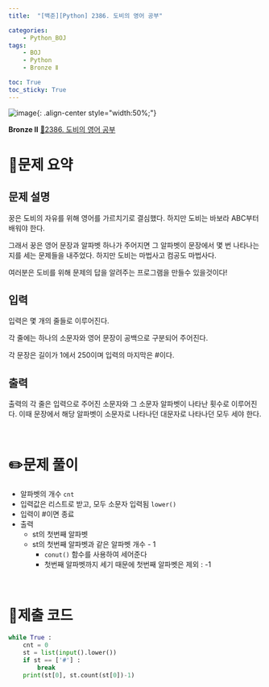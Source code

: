 ```yaml
---
title:  "[백준][Python] 2386. 도비의 영어 공부" 

categories: 
    - Python_BOJ
tags: 
    - BOJ
    - Python
    - Bronze Ⅱ

toc: True
toc_sticky: True
---
```

![image](https://github.com/user-attachments/assets/32319fe8-99e9-4031-b5d1-9f1909b510dc){: .align-center style="width:50%;"}

**Bronze Ⅱ** 
[🔗2386. 도비의 영어 공부]('https://www.acmicpc.net/problem/2386')

# 📝문제 요약
## 문제 설명
꿍은 도비의 자유를 위해 영어를 가르치기로 결심했다. 하지만 도비는 바보라 ABC부터 배워야 한다.

그래서 꿍은 영어 문장과 알파벳 하나가 주어지면 그 알파벳이 문장에서 몇 번 나타나는지를 세는 문제들을 내주었다. 하지만 도비는 마법사고 컴공도 마법사다.

여러분은 도비를 위해 문제의 답을 알려주는 프로그램을 만들수 있을것이다!

## 입력
입력은 몇 개의 줄들로 이루어진다.

각 줄에는 하나의 소문자와 영어 문장이 공백으로 구분되어 주어진다.

각 문장은 길이가 1에서 250이며 입력의 마지막은 #이다.

## 출력
출력의 각 줄은 입력으로 주어진 소문자와 그 소문자 알파벳이 나타난 횟수로 이루어진다. 이때 문장에서 해당 알파벳이 소문자로 나타나던 대문자로 나타나던 모두 세야 한다.


<br>

# ✏️문제 풀이
- 알파벳의 개수 `cnt`
- 입력값은 리스트로 받고, 모두 소문자 입력됨 `lower()`
- 입력이 #이면 종료
- 출력
    - st의 첫번째 알파벳
    - st의 첫번째 알파벳과 같은 알파벳 개수 - 1
        - `conut()` 함수를 사용하여 세어준다
        - 첫번째 알파벳까지 세기 때문에 첫번째 알파벳은 제외 : -1

<br>

# 💯제출 코드
```python
while True :
    cnt = 0
    st = list(input().lower())
    if st == ['#'] :
        break
    print(st[0], st.count(st[0])-1)
```
